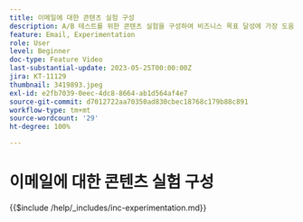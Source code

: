 ```yaml
---
title: 이메일에 대한 콘텐츠 실험 구성
description: A/B 테스트를 위한 콘텐츠 실험을 구성하여 비즈니스 목표 달성에 가장 도움이 되는 이메일 콘텐츠를 탐색하는 방법에 대해 알아봅니다.
feature: Email, Experimentation
role: User
level: Beginner
doc-type: Feature Video
last-substantial-update: 2023-05-25T00:00:00Z
jira: KT-11129
thumbnail: 3419893.jpeg
exl-id: e2fb7039-0eec-4dc8-8664-ab1d564af4e7
source-git-commit: d7012722aa70350ad830cbec18768c179b88c891
workflow-type: tm+mt
source-wordcount: '29'
ht-degree: 100%

---
```


# 이메일에 대한 콘텐츠 실험 구성

{{$include /help/_includes/inc-experimentation.md}}
